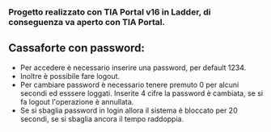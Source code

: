 ### Progetto realizzato con TIA Portal v16 in Ladder, di conseguenza va aperto con TIA Portal.

## Cassaforte con password: 

- Per accedere è necessario inserire una password, per default 1234.
- Inoltre è possibile fare logout.
- Per cambiare password è necessario tenere premuto 0 per alcuni secondi ed esssere loggati. Inserite 4 cifre la password è cambiata, se si fa logout l'operazione è annullata. 
- Se si sbaglia password in login allora il sistema è bloccato per 20 secondi, se si sbaglia ancora il tempo raddoppia.

